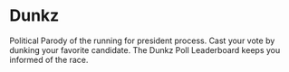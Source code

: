 # Dunkz
Political Parody of the running for president process.  Cast your vote by dunking your favorite candidate.  The Dunkz Poll Leaderboard keeps you informed of the race. 
